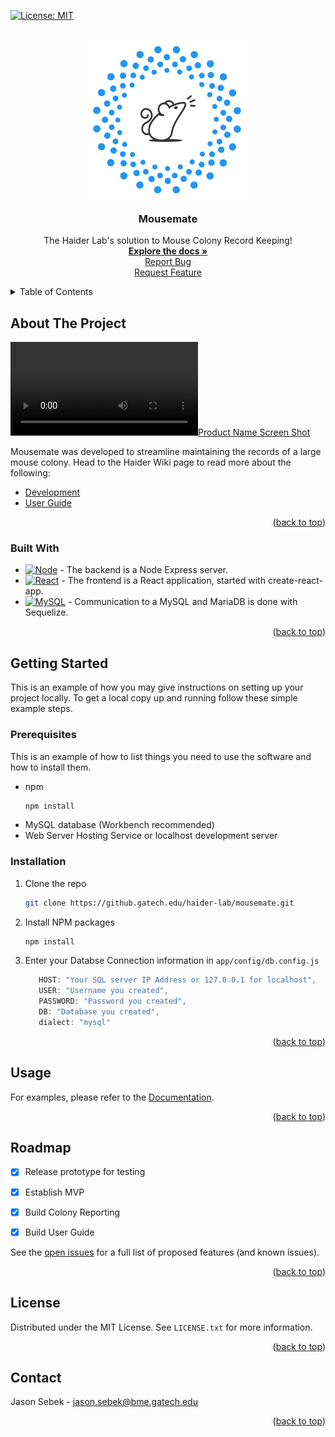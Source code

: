 
<a name="readme-top"></a>
[![License: MIT](https://img.shields.io/badge/License-MIT-yellow.svg)](https://opensource.org/licenses/MIT)

<!-- PROJECT LOGO -->
<br />
<div align="center">
  <a href="https://mousemate.bme.gatech.edu">
    <img src="images/logo.png" alt="Logo" height="250">
  </a>

  <h3 align="center">Mousemate</h3>

  <p align="center">
    The Haider Lab's solution to Mouse Colony Record Keeping!
    <br />
    <a href="https://haiderwiki.bme.gatech.edu/index.php?title=How_to_use_Mousemate"><strong>Explore the docs »</strong></a>
    <br/>
    <a href="https://github.gatech.edu/haider-lab/mousemate/issues">Report Bug</a>
    <br/>
    <a href="https://github.gatech.edu/haider-lab/mousemate/issues">Request Feature</a>
  </p>
</div>



<!-- TABLE OF CONTENTS -->
<details>
  <summary>Table of Contents</summary>
  <ol>
    <li>
      <a href="#about-the-project">About The Project</a>
      <ul>
        <li><a href="#built-with">Built With</a></li>
      </ul>
    </li>
    <li>
      <a href="#getting-started">Getting Started</a>
      <ul>
        <li><a href="#prerequisites">Prerequisites</a></li>
        <li><a href="#installation">Installation</a></li>
      </ul>
    </li>
    <li><a href="#usage">Usage</a></li>
    <li><a href="#roadmap">Roadmap</a></li>
    <li><a href="#license">License</a></li>
    <li><a href="#contact">Contact</a></li>
  </ol>
</details>



<!-- ABOUT THE PROJECT -->
## About The Project

[![Product Name Screen Shot][product-gif]](https://jshaiderlab.bme.gatech.edu/)

Mousemate was developed to streamline maintaining the records of a large mouse colony. Head to the Haider Wiki page to read more about the following:
* <a href="https://haiderwiki.bme.gatech.edu/index.php?title=Learn_Mousemate_Development">Development</a>
* <a href="https://haiderwiki.bme.gatech.edu/index.php?title=How_to_use_Mousemate">User Guide</a>


<p align="right">(<a href="#readme-top">back to top</a>)</p>



### Built With

* [![Node][Node.js]][Node-url] - The backend is a Node Express server.
* [![React][React.js]][React-url] - The frontend is a React application, started with create-react-app.
* [![MySQL][MySQL]][SQL-url] - Communication to a MySQL and MariaDB is done with Sequelize.


<p align="right">(<a href="#readme-top">back to top</a>)</p>



<!-- GETTING STARTED -->
## Getting Started

This is an example of how you may give instructions on setting up your project locally.
To get a local copy up and running follow these simple example steps.

### Prerequisites

This is an example of how to list things you need to use the software and how to install them.
* npm
  ```sh
  npm install 
  ```
* MySQL database (Workbench recommended)
* Web Server Hosting Service or localhost development server

### Installation

1. Clone the repo
   ```sh
   git clone https://github.gatech.edu/haider-lab/mousemate.git
   ```
3. Install NPM packages
   ```sh
   npm install
   ```
4. Enter your Databse Connection information in `app/config/db.config.js`
   ```js
      HOST: "Your SQL server IP Address or 127.0.0.1 for localhost",
      USER: "Username you created",
      PASSWORD: "Password you created",
      DB: "Database you created",
      dialect: "mysql"
   ```

<p align="right">(<a href="#readme-top">back to top</a>)</p>



<!-- USAGE EXAMPLES -->
## Usage

For examples, please refer to the [Documentation](https://haiderwiki.bme.gatech.edu/index.php?title=How_to_use_Mousemate).

<p align="right">(<a href="#readme-top">back to top</a>)</p>



<!-- ROADMAP -->
## Roadmap
- [x] Release prototype for testing
- [x] Establish MVP
- [x] Build Colony Reporting 
- [x] Build User Guide


See the [open issues](https://github.gatech.edu/haider-lab/mousemate/issues) for a full list of proposed features (and known issues).

<p align="right">(<a href="#readme-top">back to top</a>)</p>



<!-- LICENSE -->
## License

Distributed under the MIT License. See `LICENSE.txt` for more information.

<p align="right">(<a href="#readme-top">back to top</a>)</p>



<!-- CONTACT -->
## Contact

Jason Sebek - jason.sebek@bme.gatech.edu

<p align="right">(<a href="#readme-top">back to top</a>)</p>


<!-- MARKDOWN LINKS & IMAGES -->
<!-- https://www.markdownguide.org/basic-syntax/#reference-style-links -->

[product-screenshot]: ./images/screenshot.png
[product-gif]: ./images/demo.mp4
[Node.js]: https://img.shields.io/badge/Node.js-43853D?style=for-the-badge&logo=node.js&logoColor=white
[Node-url]: https://nodejs.org/en
[React.js]: https://img.shields.io/badge/React-20232A?style=for-the-badge&logo=react&logoColor=61DAFB
[React-url]: https://reactjs.org/
[MySQL]: https://img.shields.io/badge/MySQL-00000F?style=for-the-badge&logo=mysql&logoColor=white
[SQL-url]: https://www.mysql.com/
